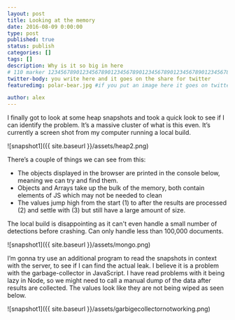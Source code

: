 ```yaml
---
layout: post
title: Looking at the memory
date: 2016-08-09 0:00:00
type: post
published: true
status: publish
categories: []
tags: []
description: Why is it so big in here
# 110 marker 1234567890123456789012345678901234567890123456789012345678901234567890123456789012345678901234567890123456789
twitter-body: you write here and it goes on the share for twitter
featuredimg: polar-bear.jpg #if you put an image here it goes on twitter too

author: alex
---
```


I finally got to look at some heap snapshots and took a quick look to see if I can identify the problem. It’s a massive cluster of what is this even. It’s currently a screen shot from my computer running a local build.

![snapshot1]({{ site.baseurl }}/assets/heap2.png)

There’s a couple of things we can see from this:

- The objects displayed in the browser are printed in the console below, meaning we can try and find them.
- Objects and Arrays take up the bulk of the memory, both contain elements of JS which may not be needed to clean
- The values jump high from the start (1) to after the results are processed (2) and settle with (3) but still have a large amount of size.

 The local build is disappointing as it can't even handle a small number of detections before crashing. Can only handle less than 100,000 documents.
 
 ![snapshot1]({{ site.baseurl }}/assets/mongo.png)
 
 I’m gonna try use an additional program to read the snapshots in context with the server, to see if I can find the actual leak. I believe it is a problem with the garbage-collector in JavaScript. I have read problems with it being lazy in Node, so we might need to call a manual dump of the data after results are collected. The values look like they are not being wiped as seen below.
 
 ![snapshot1]({{ site.baseurl }}/assets/garbigecollectornotworking.png)
